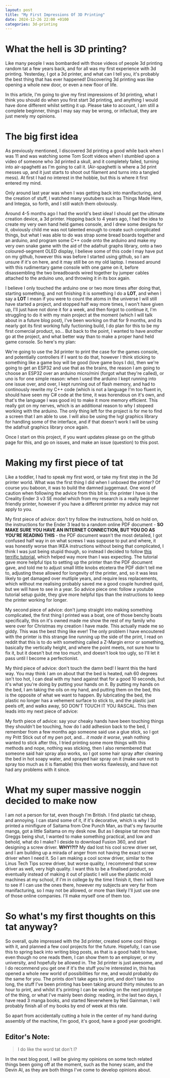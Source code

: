 ```yaml
---
layout: post
title: "My First Impressions Of 3D Printing"
date: 2024-12-26 22:00 +0100
categories: 3d-printing
---
```


# What the hell is 3D printing?

Like many people I was bombarded with those videos of people 3d printing random tat a few years back, and for all was my first experience with 3d printing. Yesterday, I got a 3d printer, and what can I tell you, it's probably the best thing that has ever happened! Discovering 3d printing was like opening a whole new door, or even a new floor of life. 

In this article, I'm going to give my first impressions of 3d printing, what I think you should do when you first start 3d printing, and anything I would have done different whilst setting it up. Please take to account, I am still a complete beginner, things I may say may be wrong, or infactual, they are just merely my opinions. 

# The big first idea

As previously mentioned, I discovered 3d printing a good while back when I was 11 and was watching some Tom Scott videos when I stumbled upon a video of someone who 3d printed a skull, and it completely failed, turning into air-spaghetti as I'm going to call it. (Air-spaghetti is where a 3d print messes up, and it just starts to shoot out filament and turns into a tangled mess). At first I had no interest in the hobbie, but this is where it first entered my mind.

Only around last year was when I was getting back into manifacturing, and the creation of stuff, I watched many youtubers such as Things Made Here, and Integza, so forth, and I still watch them obviously. 

Around 4-5 months ago I had the world's best idea! I should get the ultimate creation device, a 3d printer. Hopping back to 4 years ago, I had the idea to create my very own hand held games console, and I drew some designs for it, obviously child me was not talented enough to create such complicated things, but what I was able to do was strap some bread boards together and an arduino, and program some C++ code onto the arduino and make my very own snake game with the aid of the adafruit graphs library, onto a two coloured-segment OLED display, I believe some of this code I may have put on my github, however this was before I started using github, so I am unsure if it's on here, and it may still be on my old laptop. I messed around with this rudimentary game console with one game on it, before disassembling the two breadboards wired together by jumper cables attached to the arduino uno, and throwing it in its box again.

I believe I only touched the arduino one or two more times after doing that, starting something, and not finishing it is something I do a **LOT**, and when I say a **LOT** I mean if you were to count the atoms in the universe I will still have started a project, and stopped half way more times, I won't have given up, I'll just have not done it for a week, and then forgot to continue it, I'm struggling to do it with my main project at the moment (which I will talk about in a future blog post), I've been working on that for 9 months, and its nearly got its first working fully fuctioning build, I do plan for this to be my first comercial product, so... But back to the point, I wanted to have another go at the project, and what better way than to make a proper hand held game console. So here's my plan:

We're going to use the 3d printer to print the case for the games console, and potentially controllers if I want to do that, however I think sticking to something like a game boy will be good (love game boys I do), then we're going to get an ESP32 and use that as the brains, the reason I am going to choose an ESP32 over an arduino micro/mini (forgot what they're called), or uno is for one simple reason: when I used the arduino I kept running into one issue over, and over, I kept running out of flash memory, and had to continously rewrite my C++ code (which is not a language I'm too fluent in, should have seen my C# code at the time, it was horendous on it's own, and that's the language I was good in) to make it more memory efficient. This really got on my nerves, which is an additional reason to why I stopeed working with the arduino. The only thing left for the project is for me to find a screen that I am able to use. I will also be using the lvgl graphics library for handling some of the interface, and if that doesn't work I will be using the adafruit graphics library once again. 

Once I start on this project, if you want updates please go on the github page for this, and go on issues, and make an issue (question) to this post. 

# Making my first piece of tat

Like a toddler, I had to speak my first word, or take my first step in the 3d printer world. What was the first thing I did when I unboxed the printer? Of course you baboon, it was to build the damned juggernaut. One word of caution when following the advice from this bit is: the printer I have is the Creality Ender 3 v3 SE model which from my research is a really beginner friendly printer, however if you have a different printer my advice may not apply to you. 

My first piece of advice: don't try follow the instructions, hold on hold on, the instructions for the Ender 3 lead to a random online PDF document - **SO MAKE SURE YOU HAVE AN INTERNET CONNECTION, BUT YOU DO AS YOU'RE READING THIS** - the PDF document wasn't the most detailed, I got confused half way in on what screws I was suppose to put and where, it was honestly worse than IKEA instructions without being that complicated, I think I was just being stupid though, so instead I decided to follow [this terrific tutorial](https://www.youtube.com/watch?v=-yvuZRbpL2A), which helped way more than I was expecting. The tutorial gave more helpful tips to setting up the printer than the PDF document gave, and told me to adjust small little knobs etcetera the PDF didn't tell me to, adjusting these allowed for longevity of the printer, and, so it was less likely to get damaged over mutliple years, and require less replacements, which without me realising probably saved me a good couple hundred quid, but we will have to see in a year. So advice piece one: follow a youtube tutorial setup guide, they give more helpful tips than the instructions to keep the printer working for longer. 

My second piece of advice: don't jump straight into making something complicated, the first thing I printed was a boat, one of those benchy boats specifically, this on it's owned made me show the rest of my family who were over for Christmas my creation I have made. This actually made me so giddy. This was the best thing like ever! The only problem I have encoutered with the printer is this strange line running up the side of the print, I read on reddit that this is to do with something called a Z-Margin error or something, basically the vertically height, and where the point meets, not sure how to fix it, but it doesn't but me too much, and doesn't look too ugly, so I'll let it pass until I become a perfectionist. 

My third piece of advice: don't touch the damn bed! I learnt this the hard way. You may think I am on about that the bed is heated, nah 60 degrees isn't too hot, I can deal with my hand against that for a good 10 seconds, but it's what you're doing by putting your hands on it. By putting my hands on the bed, I am taking the oils on my hand, and putting them on the bed, this is the opposite of what we want to happen. By lubricating the bed, the plastic no longer has a vehement surface to stick to, and the plastic just peels off, and walks away, SO DON'T TOUCH IT YOU RASCAL. This then leads into my next piece of advice:

My forth piece of advice: say your cheaky hands have been touching things they shouldn't be touching, how do I add adhesion back to the bed, I remember from a few months ago someone said use a glue stick, so I got my Pritt Stick out of my pen pot, and... *it made it worse*, yeah nothing wanted to stick after this, I tried printing some more things with this methods and nope, nothing was sticking, then I also remembered that someone said hair spray also works, so I got some hair spray after cleaning the bed in hot soapy water, and sprayed hair spray on it (make sure not to spray too much as it is flamable) this then works flawlessly, and have not had any problems with it since. 

# What my super massive noggin decided to make now

I am not a person for tat, even though I'm British. I find plastic tat cheap, and annoying. I can stand some of it, if it's decorative, which is why I 3d printed a minifigure of Saitama from One Punch Man, as that's my favourite manga, got a little Saitama on my desk now. But as I despise tat more than Greggs being shut, I wanted to make something practical, and low and behold, what do I make? I deside to download Fusion 360, and start designing a screw driver. **WHY!?!?** My dad lost his cool screw driver set, and I am building up a mirada of anger from not having the exact screw driver when I need it. So I am making a cool screw driver, similar to the Linus Tech Tips screw driver, but worse quality, I recommend that screw driver as well, very high quality. I want this to be a finalised product, so eventually instead of making it out of plastic I will use the plastic mold machines at my school, if I'm in college by the time I finish it, then I will have to see if I can use the ones there, however my subjects are very far from manifacturing, so I may not be allowed, or more than likely I'll just use one of those online companies. I'll make myself one of them too. 

# So what's my first thoughts on this tat anyway?

So overall, quite impressed with the 3d printer, created some cool things with it, and planned a few cool projects for the future. Hopefully, I can use this to spring back into writing blog posts, as that is a good habit to have, even though no one reads them, I can show them to an employer, or my university, and hopefully be allowed in. The 3d printer is just awesome, and I do recommend you get one if it's the stuff you're interested in, this has opened a whole new world of possibilities for me, and would probably do the same for you. The prints don't take ages to print, and don't take too long, the stuff I've been printing has been taking around thirty minutes to an hour to print, and whilst it's printing I can be working on the next prototype of the thing, or what I've mainly been doing: reading, in the last two days, I have read 3 manga books, and started Neverwhere by Neil Gainman, I will probably finish all of my books by end of week at this rate. 

So apart from accidentally cutting a hole in the center of my hand during assembly of the machine, I'm good, it's good, have a good year goodnight. 


## Editor's Note:

> I do like the word tat don't I? 

In the next blog post, I will be giving my opinions on some tech related things been going off at the moment, such as the honey scam, and the Devin AI, as they are both things I've come to develop opinions about.
